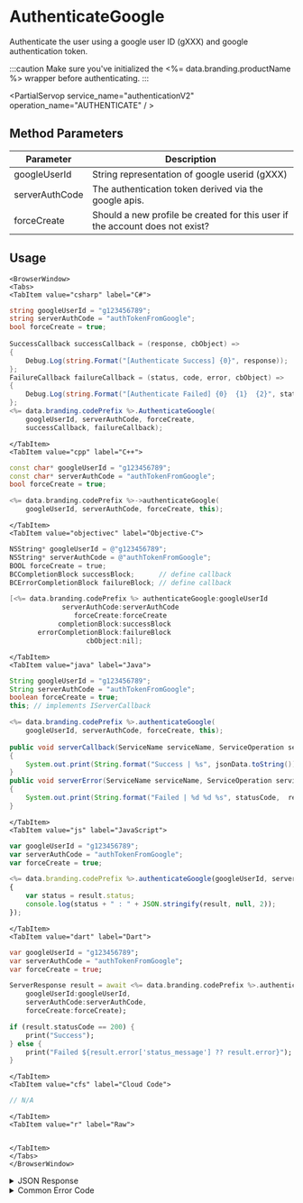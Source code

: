 # AuthenticateGoogle

Authenticate the user using a google user ID (gXXX) and google authentication token.



:::caution
Make sure you've initialized the <%= data.branding.productName %> wrapper before authenticating.
:::

<PartialServop service_name="authenticationV2" operation_name="AUTHENTICATE" / >

## Method Parameters
Parameter | Description
--------- | -----------
googleUserId | String representation of google userid (gXXX)
serverAuthCode | The authentication token derived via the google apis.
forceCreate | Should a new profile be created for this user if the account does not exist?

## Usage

```mdx-code-block
<BrowserWindow>
<Tabs>
<TabItem value="csharp" label="C#">
```

```csharp
string googleUserId = "g123456789";
string serverAuthCode = "authTokenFromGoogle";
bool forceCreate = true;
    
SuccessCallback successCallback = (response, cbObject) =>
{
    Debug.Log(string.Format("[Authenticate Success] {0}", response));
};
FailureCallback failureCallback = (status, code, error, cbObject) =>
{
    Debug.Log(string.Format("[Authenticate Failed] {0}  {1}  {2}", status, code, error));
};
<%= data.branding.codePrefix %>.AuthenticateGoogle(
    googleUserId, serverAuthCode, forceCreate,
    successCallback, failureCallback);
```

```mdx-code-block
</TabItem>
<TabItem value="cpp" label="C++">
```

```cpp
const char* googleUserId = "g123456789";
const char* serverAuthCode = "authTokenFromGoogle";
bool forceCreate = true;

<%= data.branding.codePrefix %>->authenticateGoogle(
    googleUserId, serverAuthCode, forceCreate, this);
```

```mdx-code-block
</TabItem>
<TabItem value="objectivec" label="Objective-C">
```

```objectivec
NSString* googleUserId = @"g123456789";
NSString* serverAuthCode = @"authTokenFromGoogle";
BOOL forceCreate = true;
BCCompletionBlock successBlock;      // define callback
BCErrorCompletionBlock failureBlock; // define callback

[<%= data.branding.codePrefix %> authenticateGoogle:googleUserId
             serverAuthCode:serverAuthCode
                forceCreate:forceCreate
            completionBlock:successBlock
       errorCompletionBlock:failureBlock
                   cbObject:nil];
```

```mdx-code-block
</TabItem>
<TabItem value="java" label="Java">
```

```java
String googleUserId = "g123456789";
String serverAuthCode = "authTokenFromGoogle";
boolean forceCreate = true;
this; // implements IServerCallback

<%= data.branding.codePrefix %>.authenticateGoogle(
    googleUserId, serverAuthCode, forceCreate, this);
    
public void serverCallback(ServiceName serviceName, ServiceOperation serviceOperation, JSONObject jsonData)
{
    System.out.print(String.format("Success | %s", jsonData.toString()));
}
public void serverError(ServiceName serviceName, ServiceOperation serviceOperation, int statusCode, int reasonCode, String jsonError)
{
    System.out.print(String.format("Failed | %d %d %s", statusCode,  reasonCode, jsonError.toString()));
}
```

```mdx-code-block
</TabItem>
<TabItem value="js" label="JavaScript">
```

```javascript
var googleUserId = "g123456789";
var serverAuthCode = "authTokenFromGoogle";
var forceCreate = true;

<%= data.branding.codePrefix %>.authenticateGoogle(googleUserId, serverAuthCode, forceCreate, result =>
{
	var status = result.status;
	console.log(status + " : " + JSON.stringify(result, null, 2));
});
```


```mdx-code-block
</TabItem>
<TabItem value="dart" label="Dart">
```

```dart
var googleUserId = "g123456789";
var serverAuthCode = "authTokenFromGoogle";
var forceCreate = true;

ServerResponse result = await <%= data.branding.codePrefix %>.authenticateGoogle(
    googleUserId:googleUserId, 
    serverAuthCode:serverAuthCode, 
    forceCreate:forceCreate);

if (result.statusCode == 200) {
    print("Success");    
} else {
    print("Failed ${result.error['status_message'] ?? result.error}");
}
```

```mdx-code-block
</TabItem>
<TabItem value="cfs" label="Cloud Code">
```

```javascript
// N/A
```

```mdx-code-block
</TabItem>
<TabItem value="r" label="Raw">
```

```javascript

```

```mdx-code-block
</TabItem>
</Tabs>
</BrowserWindow>
```

<details>
<summary>JSON Response</summary>

```json
{
    "data": {
        "abTestingId": 95,
        "lastLogin": 1713973000159,
        "server_time": 1713973000235,
        "refundCount": 0,
        "timeZoneOffset": -5.0,
        "experiencePoints": 0,
        "maxBundleMsgs": 10,
        "createdAt": 1713973000153,
        "parentProfileId": null,
        "emailAddress": "test@email.com",
        "experienceLevel": 1,
        "countryCode": null,
        "vcClaimed": 0,
        "currency": {
            "bar": {
                "consumed": 0,
                "balance": 0,
                "purchased": 0,
                "awarded": 0,
                "revoked": 0
            },
                "coins": {
                "consumed": 0,
                "balance": 8,
                "purchased": 0,
                "awarded": 8,
                "revoked": 0
            }
        },
        "id": "15e5ce33-2411-45f8-a29e-7f600880113a",
        "compressIfLarger": 51200,
        "amountSpent": 0,
        "previousLogin": null,
        "playerName": "",
        "pictureUrl": null,
        "incoming_events": [],
        "sessionId": "gbgakmm4hmt15e2pobvmh7ptck",
        "languageCode": "en",
        "vcPurchased": 0,
        "isTester": false,
        "summaryFriendData": null,
        "loginCount": 1,
        "emailVerified": true,
        "xpCapped": false,
        "profileId": "15e5ce33-2411-45f8-a29e-7f600880113a",
        "newUser": "true",
        "playerSessionExpiry": 1200,
        "sent_events": [],
        "maxKillCount": 11,
        "rewards": {
            "rewardDetails": {
                "xp": {
                    "experienceLevels": [
                        { 
                            "level": 1, 
                            "rewards": { 
                                "currency": { 
                                    "coins": 8 
                                } 
                            } 
                        }
                    ]
                }
            },
            "currency": {
                "bar": {
                    "consumed": 0,
                    "balance": 0,
                    "purchased": 0,
                    "awarded": 0,
                    "revoked": 0
                },
                "coins": {
                    "consumed": 0,
                    "balance": 8,
                    "purchased": 0,
                    "awarded": 8,
                    "revoked": 0
                }
            },
            "rewards": {}
        },
        "statistics": {
            "test": 0.99,
            "HITLEVELNVEHICLE_000005": 0
        }
    },
    "status": 200
}
```
</details>

<details>
<summary>Common Error Code</summary>

### Status Codes
Code | Name | Description
---- | ---- | -----------
40206 | MISSING_IDENTITY_ERROR | The identity does not exist on the server and `forceCreate` was `false` [and a `profileId` was provided - otherwise 40208 would have been returned]. Will also occur when `forceCreate` is `true` and a saved [but un-associated] `profileId` is provided. The error handler should reset the stored profile id (if there is one) and re-authenticate, setting `forceCreate` to `true` to create a new account. **A common cause of this error is deleting the user's account via the Design Portal.**
40207 | SWITCHING_PROFILES | Indicates that the identity credentials are valid, and the saved `profileId` is valid, but the identity is not associated with the provided `profileId`. This may indicate that the user wants to switch accounts in the app. Often an app will pop-up a dialog confirming that the user wants to switch accounts, and then reset the stored `profileId` and call authenticate again.
40208 | MISSING_PROFILE_ERROR | Returned when the identity cannot be located, no `profileId` is provided, and `forceCreate` is false. The normal response is to call Authenticate again with `forceCreate` set to `true`.
40217 | UNKNOWN_AUTH_ERROR | An unknown error has occurred during authentication.
40307 | TOKEN_DOES_NOT_MATCH_USER | The user credentials are invalid (i.e. googleUserId and serverAuthCode are invalid). May also indicate that Google Integration is not properly configured.

</details>


